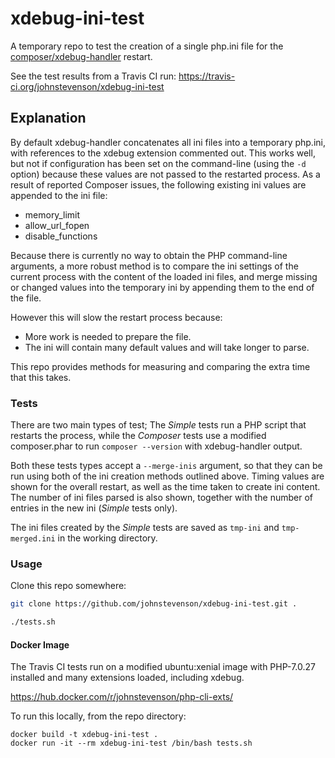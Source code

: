 # xdebug-ini-test
A temporary repo to test the creation of a single php.ini file for the [composer/xdebug-handler](https://github.com/composer/xdebug-handler) restart.

See the test results from a Travis CI run: https://travis-ci.org/johnstevenson/xdebug-ini-test

## Explanation
By default xdebug-handler concatenates all ini files into a temporary php.ini, with references to the xdebug extension commented out. This works well, but not if configuration has been set on the command-line (using the `-d` option) because these values are not passed to the restarted process. As a result of reported Composer issues, the following existing ini values are appended to the ini file:

- memory_limit
- allow_url_fopen
- disable_functions

Because there is currently no way to obtain the PHP command-line arguments, a more robust method is to compare the ini settings of the current process with the content of the loaded ini files, and merge missing or changed values into the temporary ini by appending them to the end of the file.

However this will slow the restart process because:

- More work is needed to prepare the file.
- The ini will contain many default values and will take longer to parse.

This repo provides methods for measuring and comparing the extra time that this takes.

### Tests
There are two main types of test; The _Simple_ tests run a PHP script that restarts the process, while the _Composer_ tests use a modified composer.phar to run `composer --version` with xdebug-handler output.

Both these tests types accept a `--merge-inis` argument, so that they can be run using both of the ini creation methods outlined above. Timing values are shown for the overall restart, as well as the time taken to create ini content. The number of ini files parsed is also shown, together with the number of entries in the new ini (_Simple_ tests only).

The ini files created by the _Simple_ tests are saved as `tmp-ini` and `tmp-merged.ini` in the working directory.

### Usage
Clone this repo somewhere:

```bash
git clone https://github.com/johnstevenson/xdebug-ini-test.git .

./tests.sh
```

#### Docker Image
The Travis CI tests run on a modified ubuntu:xenial image with PHP-7.0.27 installed and many extensions loaded, including xdebug.

https://hub.docker.com/r/johnstevenson/php-cli-exts/

To run this locally, from the repo directory:
```docker
docker build -t xdebug-ini-test .
docker run -it --rm xdebug-ini-test /bin/bash tests.sh
```
